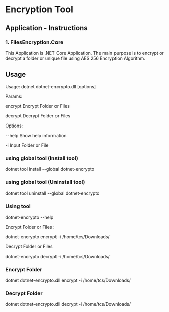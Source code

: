 # Encryption Tool

## Application - Instructions

### 1. FilesEncryption.Core 

This Application is .NET Core Application. The main purpose is to encrypt or decrypt a folder or unique file using AES 256 Encryption Algorithm.

## Usage

Usage: dotnet dotnet-encrypto.dll [options]

Params:

encrypt            Encrypt Folder or Files

decrypt            Decrypt Folder or Files

Options:

--help            Show help information
  
-i                Input Folder or File

### using global tool (Install tool)

dotnet tool install --global dotnet-encrypto

### using global tool (Uninstall tool)

dotnet tool uninstall --global dotnet-encrypto

### Using tool

dotnet-encrypto --help

Encrypt Folder or Files :

dotnet-encrypto encrypt -i /home/tcs/Downloads/

Decrypt Folder or Files

dotnet-encrypto decrypt -i /home/tcs/Downloads/

### Encrypt Folder
dotnet dotnet-encrypto.dll encrypt -i /home/tcs/Downloads/

### Decrypt Folder
dotnet dotnet-encrypto.dll decrypt -i /home/tcs/Downloads/
